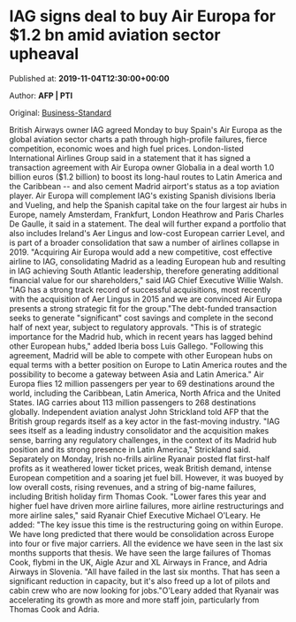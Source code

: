 
# IAG signs deal to buy Air Europa for $1.2 bn amid aviation sector upheaval

Published at: **2019-11-04T12:30:00+00:00**

Author: **AFP | PTI**

Original: [Business-Standard](https://www.business-standard.com/article/pti-stories/iag-buys-air-europa-amid-aviation-sector-upheaval-119110401090_1.html)

British Airways owner IAG agreed Monday to buy Spain's Air Europa as the global aviation sector charts a path through high-profile failures, fierce competition, economic woes and high fuel prices.
London-listed International Airlines Group said in a statement that it has signed a transaction agreement with Air Europa owner Globalia in a deal worth 1.0 billion euros ($1.2 billion) to boost its long-haul routes to Latin America and the Caribbean -- and also cement Madrid airport's status as a top aviation player.
Air Europa will complement IAG's existing Spanish divisions Iberia and Vueling, and help the Spanish capital take on the four largest air hubs in Europe, namely Amsterdam, Frankfurt, London Heathrow and Paris Charles De Gaulle, it said in a statement.
The deal will further expand a portfolio that also includes Ireland's Aer Lingus and low-cost European carrier Level, and is part of a broader consolidation that saw a number of airlines collapse in 2019.
"Acquiring Air Europa would add a new competitive, cost effective airline to IAG, consolidating Madrid as a leading European hub and resulting in IAG achieving South Atlantic leadership, therefore generating additional financial value for our shareholders," said IAG Chief Executive Willie Walsh.
"IAG has a strong track record of successful acquisitions, most recently with the acquisition of Aer Lingus in 2015 and we are convinced Air Europa presents a strong strategic fit for the group."The debt-funded transaction seeks to generate "significant" cost savings and complete in the second half of next year, subject to regulatory approvals.
"This is of strategic importance for the Madrid hub, which in recent years has lagged behind other European hubs," added Iberia boss Luis Gallego.
"Following this agreement, Madrid will be able to compete with other European hubs on equal terms with a better position on Europe to Latin America routes and the possibility to become a gateway between Asia and Latin America."
Air Europa flies 12 million passengers per year to 69 destinations around the world, including the Caribbean, Latin America, North Africa and the United States.
IAG carries about 113 million passengers to 268 destinations globally.
Independent aviation analyst John Strickland told AFP that the British group regards itself as a key actor in the fast-moving industry.
"IAG sees itself as a leading industry consolidator and the acquisition makes sense, barring any regulatory challenges, in the context of its Madrid hub position and its strong presence in Latin America," Strickland said.
Separately on Monday, Irish no-frills airline Ryanair posted flat first-half profits as it weathered lower ticket prices, weak British demand, intense European competition and a soaring jet fuel bill.
However, it was buoyed by low overall costs, rising revenues, and a string of big-name failures, including British holiday firm Thomas Cook.
"Lower fares this year and higher fuel have driven more airline failures, more airline restructurings and more airline sales," said Ryanair Chief Executive Michael O'Leary.
He added: "The key issue this time is the restructuring going on within Europe. We have long predicted that there would be consolidation across Europe into four or five major carriers. All the evidence we have seen in the last six months supports that thesis. We have seen the large failures of Thomas Cook, flybmi in the UK, Aigle Azur and XL Airways in France, and Adria Airways in Slovenia.
"All have failed in the last six months. That has seen a significant reduction in capacity, but it's also freed up a lot of pilots and cabin crew who are now looking for jobs."O'Leary added that Ryanair was accelerating its growth as more and more staff join, particularly from Thomas Cook and Adria.
